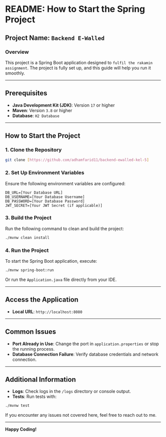 # README: How to Start the Spring Project

## Project Name: `Backend E-Walled`

### Overview

This project is a Spring Boot application designed to `fulfil the rakamin assignment`. The project is fully set up, and this guide will help you run it smoothly.

---

## Prerequisites

-   **Java Development Kit (JDK)**: Version `17` or higher
-   **Maven**: Version `3.8` or higher
-   **Database**: `H2 Database`

---

## How to Start the Project

### 1. Clone the Repository

```bash
git clone [https://github.com/adhamfarid11/backend-ewalled-kel-5]
```

### 2. Set Up Environment Variables

Ensure the following environment variables are configured:

```env
DB_URL=[Your Database URL]
DB_USERNAME=[Your Database Username]
DB_PASSWORD=[Your Database Password]
JWT_SECRET=[Your JWT Secret (if applicable)]
```

### 3. Build the Project

Run the following command to clean and build the project:

```bash
./mvnw clean install
```

### 4. Run the Project

To start the Spring Boot application, execute:

```bash
./mvnw spring-boot:run
```

Or run the `Application.java` file directly from your IDE.

---

## Access the Application

-   **Local URL**: `http://localhost:8080`

---

## Common Issues

-   **Port Already in Use**: Change the port in `application.properties` or stop the running process.
-   **Database Connection Failure**: Verify database credentials and network connection.

---

## Additional Information

-   **Logs**: Check logs in the `/logs` directory or console output.
-   **Tests**: Run tests with:

```bash
./mvnw test
```

If you encounter any issues not covered here, feel free to reach out to me.

---

**Happy Coding!**
